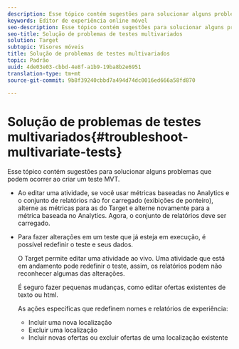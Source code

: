 ```yaml
---
description: Esse tópico contém sugestões para solucionar alguns problemas que podem ocorrer ao criar um teste MVT.
keywords: Editor de experiência online móvel
seo-description: Esse tópico contém sugestões para solucionar alguns problemas que podem ocorrer ao criar um teste MVT.
seo-title: Solução de problemas de testes multivariados
solution: Target
subtopic: Visores móveis
title: Solução de problemas de testes multivariados
topic: Padrão
uuid: 4de03e03-cbbd-4e8f-a1b9-19ba8b2e6951
translation-type: tm+mt
source-git-commit: 9b8f39240cbbd7a494d74dc0016ed666a58fd870

---
```



# Solução de problemas de testes multivariados{#troubleshoot-multivariate-tests}

Esse tópico contém sugestões para solucionar alguns problemas que podem ocorrer ao criar um teste MVT.

* Ao editar uma atividade, se você usar métricas baseadas no Analytics e o conjunto de relatórios não for carregado (exibições de ponteiro), alterne as métricas para as do Target e alterne novamente para a métrica baseada no Analytics. Agora, o conjunto de relatórios deve ser carregado.
* Para fazer alterações em um teste que já esteja em execução, é possível redefinir o teste e seus dados.

   O Target permite editar uma atividade ao vivo. Uma atividade que está em andamento pode redefinir o teste, assim, os relatórios podem não reconhecer algumas das alterações.

   É seguro fazer pequenas mudanças, como editar ofertas existentes de texto ou html.

   As ações específicas que redefinem nomes e relatórios de experiência:

   * Incluir uma nova localização
   * Excluir uma localização
   * Incluir novas ofertas ou excluir ofertas de uma localização existente

